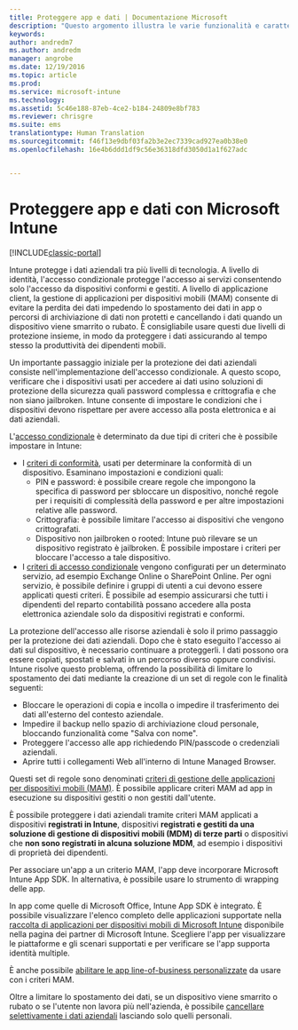 ```yaml
---
title: Proteggere app e dati | Documentazione Microsoft
description: "Questo argomento illustra le varie funzionalità e caratteristiche disponibili in Intune per proteggere le app e i dati aziendali."
keywords: 
author: andredm7
ms.author: andredm
manager: angrobe
ms.date: 12/19/2016
ms.topic: article
ms.prod: 
ms.service: microsoft-intune
ms.technology: 
ms.assetid: 5c46e188-87eb-4ce2-b184-24809e8bf783
ms.reviewer: chrisgre
ms.suite: ems
translationtype: Human Translation
ms.sourcegitcommit: f46f13e9dbf03fa2b3e2ec7339cad927ea0b38e0
ms.openlocfilehash: 16e4b6ddd1df9c56e36318dfd3050d1a1f627adc


---
```


# <a name="protect-apps-and-data-with-microsoft-intune"></a>Proteggere app e dati con Microsoft Intune

[!INCLUDE[classic-portal](../includes/classic-portal.md)]

Intune protegge i dati aziendali tra più livelli di tecnologia. A livello di identità, l'accesso condizionale protegge l'accesso ai servizi consentendo solo l'accesso da dispositivi conformi e gestiti. A livello di applicazione client, la gestione di applicazioni per dispositivi mobili (MAM) consente di evitare la perdita dei dati impedendo lo spostamento dei dati in app o percorsi di archiviazione di dati non protetti e cancellando i dati quando un dispositivo viene smarrito o rubato. È consigliabile usare questi due livelli di protezione insieme, in modo da proteggere i dati assicurando al tempo stesso la produttività dei dipendenti mobili.

Un importante passaggio iniziale per la protezione dei dati aziendali consiste nell'implementazione dell'accesso condizionale. A questo scopo, verificare che i dispositivi usati per accedere ai dati usino soluzioni di protezione della sicurezza quali password complessa e crittografia e che non siano jailbroken. Intune consente di impostare le condizioni che i dispositivi devono rispettare per avere accesso alla posta elettronica e ai dati aziendali.

L'[accesso condizionale](restrict-access-to-email-and-o365-services-with-microsoft-intune.md) è determinato da due tipi di criteri che è possibile impostare in Intune:
- I [criteri di conformità](introduction-to-device-compliance-policies-in-microsoft-intune.md), usati per determinare la conformità di un dispositivo. Esaminano impostazioni e condizioni quali:
  - PIN e password: è possibile creare regole che impongono la specifica di password per sbloccare un dispositivo, nonché regole per i requisiti di complessità della password e per altre impostazioni relative alle password.
  - Crittografia: è possibile limitare l'accesso ai dispositivi che vengono crittografati.
  - Dispositivo non jailbroken o rooted: Intune può rilevare se un dispositivo registrato è jailbroken. È possibile impostare i criteri per bloccare l'accesso a tale dispositivo.
- I [criteri di accesso condizionale](restrict-access-to-email-and-o365-services-with-microsoft-intune.md) vengono configurati per un determinato servizio, ad esempio Exchange Online o SharePoint Online. Per ogni servizio, è possibile definire i gruppi di utenti a cui devono essere applicati questi criteri. È possibile ad esempio assicurarsi che tutti i dipendenti del reparto contabilità possano accedere alla posta elettronica aziendale solo da dispositivi registrati e conformi.

La protezione dell'accesso alle risorse aziendali è solo il primo passaggio per la protezione dei dati aziendali. Dopo che è stato eseguito l'accesso ai dati sul dispositivo, è necessario continuare a proteggerli. I dati possono ora essere copiati, spostati e salvati in un percorso diverso oppure condivisi. Intune risolve questo problema, offrendo la possibilità di limitare lo spostamento dei dati mediante la creazione di un set di regole con le finalità seguenti:
- Bloccare le operazioni di copia e incolla o impedire il trasferimento dei dati all'esterno del contesto aziendale.
- Impedire il backup nello spazio di archiviazione cloud personale, bloccando funzionalità come "Salva con nome".
- Proteggere l'accesso alle app richiedendo PIN/passcode o credenziali aziendali.
- Aprire tutti i collegamenti Web all'interno di Intune Managed Browser.

Questi set di regole sono denominati [criteri di gestione delle applicazioni per dispositivi mobili (MAM)](protect-app-data-using-mobile-app-management-policies-with-microsoft-intune.md). È possibile applicare criteri MAM ad app in esecuzione su dispositivi gestiti o non gestiti dall'utente.  

È possibile proteggere i dati aziendali tramite criteri MAM applicati a dispositivi **registrati in Intune**, dispositivi **registrati e gestiti da una soluzione di gestione di dispositivi mobili (MDM) di terze parti** o dispositivi che **non sono registrati in alcuna soluzione MDM**, ad esempio i dispositivi di proprietà dei dipendenti.

Per associare un'app a un criterio MAM, l'app deve incorporare Microsoft Intune App SDK. In alternativa, è possibile usare lo strumento di wrapping delle app.

In app come quelle di Microsoft Office, Intune App SDK è integrato. È possibile visualizzare l'elenco completo delle applicazioni supportate nella [raccolta di applicazioni per dispositivi mobili di Microsoft Intune](https://www.microsoft.com/en-us/cloud-platform/microsoft-intune-apps) disponibile nella pagina dei partner di Microsoft Intune. Scegliere l'app per visualizzare le piattaforme e gli scenari supportati e per verificare se l'app supporta identità multiple.

È anche possibile [abilitare le app line-of-business personalizzate](decide-how-to-prepare-apps-for-mobile-application-management-with-microsoft-intune.md) da usare con i criteri MAM.

Oltre a limitare lo spostamento dei dati, se un dispositivo viene smarrito o rubato o se l'utente non lavora più nell'azienda, è possibile [cancellare selettivamente i dati aziendali](wipe-managed-company-app-data-with-microsoft-intune.md) lasciando solo quelli personali.



<!--HONumber=Dec16_HO3-->


